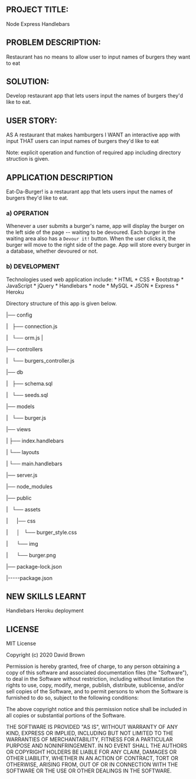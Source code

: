## PROJECT TITLE:

Node Express Handlebars

## PROBLEM DESCRIPTION:

Restaurant has no means to allow user to input names of burgers they want to eat

## SOLUTION:

Develop restaurant app that lets users input the names of burgers they'd like to eat.

## USER STORY:

AS A restaurant that makes hamburgers
I WANT an interactive app with input
THAT users can input names of burgers they'd like to eat

Note: explicit operation and function of required app including directory struction is given.

## APPLICATION DESCRIPTION

Eat-Da-Burger! is a restaurant app that lets users input the names of burgers they'd like to eat.

### a) OPERATION

Whenever a user submits a burger's name, app will display the burger on the left side of the page -- waiting to be devoured.
Each burger in the waiting area also has a `Devour it!` button. When the user clicks it, the burger will move to the right side of the page.
App will store every burger in a database, whether devoured or not.

### b) DEVELOPMENT

Technologies used web application include:
    * HTML
    * CSS
    * Bootstrap
    * JavaScript
    * jQuery
    * Handlebars
    * node
    * MySQL
    * JSON
    * Express
    * Heroku

Directory structure of this app is given below.


|── config

|   ├── connection.js

|   └── orm.js
| 

|── controllers

|   └── burgers_controller.js


|── db

|   ├── schema.sql

|   └── seeds.sql

|── models

|   └── burger.js

|── views

|    ├── index.handlebars

|    └── layouts

|        └── main.handlebars

|── server.js

|── node_modules

|── public

|   └── assets

|        |── css

|        │   └── burger_style.css

|       └── img

|           └── burger.png

|── package-lock.json

|-----package.json


## NEW SKILLS LEARNT

Handlebars
Heroku deployment

## LICENSE

MIT License

Copyright (c) 2020 David Brown

Permission is hereby granted, free of charge, to any person obtaining a copy
of this software and associated documentation files (the "Software"), to deal
in the Software without restriction, including without limitation the rights
to use, copy, modify, merge, publish, distribute, sublicense, and/or sell
copies of the Software, and to permit persons to whom the Software is
furnished to do so, subject to the following conditions:

The above copyright notice and this permission notice shall be included in all
copies or substantial portions of the Software.

THE SOFTWARE IS PROVIDED "AS IS", WITHOUT WARRANTY OF ANY KIND, EXPRESS OR
IMPLIED, INCLUDING BUT NOT LIMITED TO THE WARRANTIES OF MERCHANTABILITY,
FITNESS FOR A PARTICULAR PURPOSE AND NONINFRINGEMENT. IN NO EVENT SHALL THE
AUTHORS OR COPYRIGHT HOLDERS BE LIABLE FOR ANY CLAIM, DAMAGES OR OTHER
LIABILITY, WHETHER IN AN ACTION OF CONTRACT, TORT OR OTHERWISE, ARISING FROM,
OUT OF OR IN CONNECTION WITH THE SOFTWARE OR THE USE OR OTHER DEALINGS IN THE
SOFTWARE.
